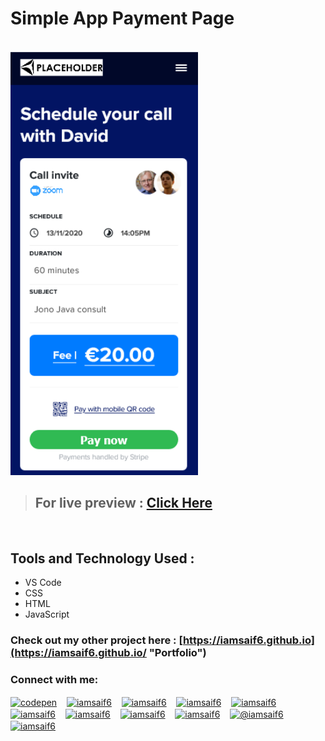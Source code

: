 # Simple App Payment Page

<br>

<img src="https://github.com/iamsaif6/app-pageV1/blob/main/Screenshot%202021-06-03%20at%2016-25-54%20Title%20Here.png" width="300px" />

> ## For live preview : [Click Here](https://iamsaif6.github.io/app-pageV1/ "App")

 <br>


## Tools and Technology Used :

- VS Code
- CSS
- HTML
- JavaScript

### Check out my other project here : [https://iamsaif6.github.io](https://iamsaif6.github.io/ "Portfolio")

<h3 align="left">Connect with me:</h3>

<p align="left"> <a href="https://codepen.io/iamsaif6" target="blank"><img align="center" src='https://cdn.jsdelivr.net/npm/simple-icons@3.0.1/icons/codepen.svg' alt='codepen'  alt="iamsaif6" height="30" width="30" /></a> &nbsp;&nbsp;
<a href="https://dev.to/iamsaif6" target="blank"><img align="center" src="https://cdn.jsdelivr.net/npm/simple-icons@3.0.1/icons/dev-dot-to.svg" alt="iamsaif6" height="30" width="30" /></a> &nbsp;&nbsp;
<a href="https://twitter.com/realsaif6" target="blank"><img align="center" src="https://cdn.jsdelivr.net/npm/simple-icons@3.0.1/icons/twitter.svg" alt="iamsaif6" height="30" width="30" /></a> &nbsp;&nbsp;
<a href="https://linkedin.com/in/iamsaif6" target="blank"><img align="center" src="https://cdn.jsdelivr.net/npm/simple-icons@3.0.1/icons/linkedin.svg" alt="iamsaif6" height="30" width="30" /></a> &nbsp;&nbsp;
<a href="https://stackoverflow.com/users/13848555/iamsaif6" target="blank"><img align="center" src="https://cdn.jsdelivr.net/npm/simple-icons@3.0.1/icons/stackoverflow.svg" alt="iamsaif6" height="30" width="30" /></a> &nbsp;&nbsp;
<a href="https://fb.com/iamsaif6" target="blank"><img align="center" src="https://cdn.jsdelivr.net/npm/simple-icons@3.0.1/icons/facebook.svg" alt="iamsaif6" height="30" width="30" /></a> &nbsp;&nbsp;
<a href="https://instagram.com/iamsaif6" target="blank"><img align="center" src="https://cdn.jsdelivr.net/npm/simple-icons@3.0.1/icons/instagram.svg" alt="iamsaif6" height="30" width="30" /></a> &nbsp;&nbsp;
<a href="https://dribbble.com/iamsaif6" target="blank"><img align="center" src="https://cdn.jsdelivr.net/npm/simple-icons@3.13.0/icons/dribbble.svg" alt="iamsaif6" height="30" width="30" /></a> &nbsp;&nbsp;
<a href="https://www.behance.net/iamsaif6" target="blank"><img align="center" src="https://cdn.jsdelivr.net/npm/simple-icons@3.13.0/icons/behance.svg" alt="iamsaif6" height="30" width="30" /></a> &nbsp;&nbsp;
<a href="https://medium.com/@iamsaif6" target="blank"><img align="center" src="https://cdn.jsdelivr.net/npm/simple-icons@3.13.0/icons/medium.svg" alt="@iamsaif6" height="30" width="30" /></a> &nbsp;&nbsp;
<a href="https://www.hackerrank.com/iamsaif6" target="blank"><img align="center" src="https://cdn.jsdelivr.net/npm/simple-icons@3.13.0/icons/hackerrank.svg" alt="iamsaif6" height="30" width="30" /></a>
</p>
